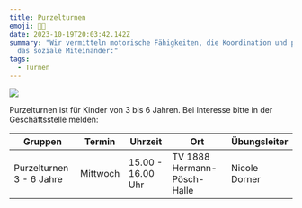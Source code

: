 ```yaml
---
title: Purzelturnen
emoji: 🐾🐣
date: 2023-10-19T20:03:42.142Z
summary: "Wir vermitteln motorische Fähigkeiten, die Koordination und pflegen
  das soziale Miteinander:"
tags:
  - Turnen
---
```

![](/src/assets/img/_dsc0467.jpg)



Purzelturnen ist für Kinder von 3 bis 6 Jahren. Bei Interesse bitte in der Geschäftsstelle melden:

| **Gruppen**              | **Termin** | **Uhrzeit**       | **Ort**                     | **Übungsleiter** |
| ------------------------ | ---------- | ----------------- | --------------------------- | ---------------- |
| Purzelturnen 3 - 6 Jahre | Mittwoch   | 15.00 - 16.00 Uhr | TV 1888 Hermann-Pösch-Halle | Nicole Dorner    |